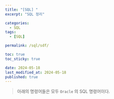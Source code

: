 ```yaml
---
title: "[SQL] "
excerpt: "SQL 정리"

categories:
  - SQL
tags:
  - [SQL]

permalink: /sql/sdf/

toc: true
toc_sticky: true

date: 2024-05-18
last_modified_at: 2024-05-18
published: true
---
```


> 아래의 명령어들은 모두 `Oracle` 의 SQL 명령어이다.